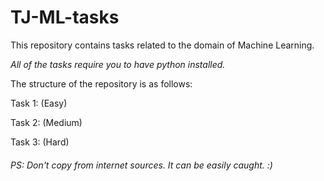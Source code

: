 # TJ-ML-tasks
This repository contains tasks related to the domain of Machine Learning. 

_All of the tasks require you to have python installed._

The structure of the repository is as follows:

Task 1: (Easy)

Task 2: (Medium)

Task 3: (Hard)

###### PS: Don't copy from internet sources. It can be easily caught. :)
